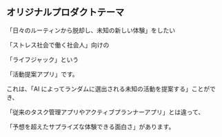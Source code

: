 ## オリジナルプロダクトテーマ

「日々のルーティンから脱却し、未知の新しい体験」をしたい

「ストレス社会で働く社会人」向けの

「ライフジャック」という

「活動提案アプリ」です。

これは、「AI によってランダムに選出される未知の活動を提案する」ことができ、

「従来のタスク管理アプリやアクティブプランナーアプリ」とは違って、

「予想を超えたサプライズな体験できる面白さ」があります。
